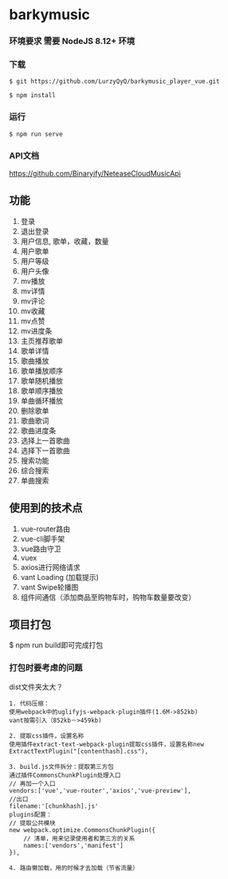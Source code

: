 # barkymusic

### 环境要求 需要 NodeJS 8.12+ 环境

### 下载

```
$ git https://github.com/LurzyQyQ/barkymusic_player_vue.git

$ npm install
```

### 运行
```
$ npm run serve
```

### API文档

https://github.com/Binaryify/NeteaseCloudMusicApi

## 功能
1. 登录
2. 退出登录
3. 用户信息, 歌单，收藏，数量   
4. 用户歌单   
5. 用户等级  
6. 用户头像  
7. mv播放  
8. mv详情   
9. mv评论  
10. mv收藏  
11. mv点赞  
12. mv进度条  
13. 主页推荐歌单  
14. 歌单详情  
15. 歌曲播放  
16. 歌单播放顺序   
17. 歌单随机播放  
18. 歌单顺序播放  
19. 单曲循环播放  
20. 删除歌单
21. 歌曲歌词  
22. 歌曲进度条  
23. 选择上一首歌曲  
24. 选择下一首歌曲  
25. 搜索功能  
26. 综合搜索  
27. 单曲搜索   

## 使用到的技术点

1. vue-router路由  
2. vue-cli脚手架
3. vue路由守卫
4. vuex
5. axios进行网络请求    
6. vant Loading (加载提示)  
7. vant Swipe轮播图   
8. 组件间通信（添加商品至购物车时，购物车数量要改变）  

## 项目打包

$ npm run build即可完成打包

### 打包时要考虑的问题

dist文件夹太大？
``` 
1. 代码压缩：  
使用webpack中的uglifyjs-webpack-plugin插件(1.6M->852kb)  
vant按需引入（852kb－>459kb)    
```
```
2. 提取css插件，设置名称
使用插件extract-text-webpack-plugin提取css插件，设置名称new ExtractTextPlugin("[contenthash].css"),  
```
```
3. build.js文件拆分：提取第三方包  
通过插件CommonsChunkPlugin处理入口  
// 再加一个入口  
vendors:['vue','vue-router','axios','vue-preview'],  
//出口 
filename:'[chunkhash].js'  
plugins配置：  
// 提取公共模块  
new webpack.optimize.CommonsChunkPlugin({    
    // 清单，用来记录使用者和第三方的关系  
    names:['vendors','manifest']   
}),
```
```
4. 路由懒加载，用的时候才去加载（节省流量）  
```
